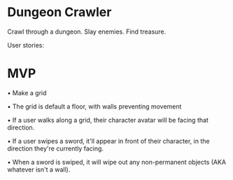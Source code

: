 # Dungeon Crawler
Crawl through a dungeon. Slay enemies. Find treasure.


User stories:
# MVP
• Make a grid

• The grid is default a floor, with walls preventing movement

• If a user walks along a grid, their character avatar will be facing that direction.

• If a user swipes a sword, it'll appear in front of their character, in the direction they're currently facing.

• When a sword is swiped, it will wipe out any non-permanent objects (AKA whatever isn't a wall).
